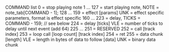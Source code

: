 COMMAND list
    0       = stop playing note
    1 … 127 = start playing note, NOTE = note_tab[COMMAND - 1];
  128 … 159 = effect
    [params] UNK    = effect specific parameters, format is effect specific
  160 … 223 = delay, TICKS = COMMAND - 159; // see below
  224       = delay
    [ticks] VLE     = number of ticks to delay until next event (add 64)
  225 … 251 = RESERVED
  252       = call
    [track index]
  253       = loop call
    [loop count]
    [track index]
  254       = ret
  255       = data chunk
    [length] VLE    = length in bytes of data to follow
    [data] UNK      = binary data chunk
